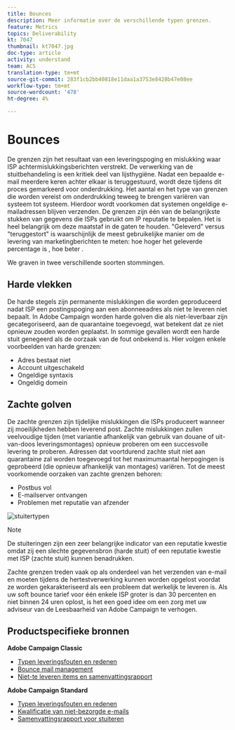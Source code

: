 ```yaml
---
title: Bounces
description: Meer informatie over de verschillende typen grenzen.
feature: Metrics
topics: Deliverability
kt: 7047
thumbnail: kt7047.jpg
doc-type: article
activity: understand
team: ACS
translation-type: tm+mt
source-git-commit: 283f1cb2bb40818e11daa1a3753e8428b47e08ee
workflow-type: tm+mt
source-wordcount: '478'
ht-degree: 4%

---
```



# Bounces

De grenzen zijn het resultaat van een leveringspoging en mislukking waar ISP achtermislukkingsberichten verstrekt. De verwerking van de stuitbehandeling is een kritiek deel van lijsthygiëne. Nadat een bepaalde e-mail meerdere keren achter elkaar is teruggestuurd, wordt deze tijdens dit proces gemarkeerd voor onderdrukking. Het aantal en het type van grenzen die worden vereist om onderdrukking teweeg te brengen variëren van systeem tot systeem. Hierdoor wordt voorkomen dat systemen ongeldige e-mailadressen blijven verzenden. De grenzen zijn één van de belangrijkste stukken van gegevens die ISPs gebruikt om IP reputatie te bepalen. Het is heel belangrijk om deze maatstaf in de gaten te houden. &quot;Geleverd&quot; versus &quot;teruggestort&quot; is waarschijnlijk de meest gebruikelijke manier om de levering van marketingberichten te meten: hoe hoger het geleverde percentage is , hoe beter .

We graven in twee verschillende soorten stommingen.

## Harde vlekken

De harde stegels zijn permanente mislukkingen die worden geproduceerd nadat ISP een postingspoging aan een abonneeadres als niet te leveren niet bepaalt. In Adobe Campaign worden harde golven die als niet-leverbaar zijn gecategoriseerd, aan de quarantaine toegevoegd, wat betekent dat ze niet opnieuw zouden worden geplaatst. In sommige gevallen wordt een harde stuit genegeerd als de oorzaak van de fout onbekend is.
Hier volgen enkele voorbeelden van harde grenzen:

* Adres bestaat niet
* Account uitgeschakeld
* Ongeldige syntaxis
* Ongeldig domein

## Zachte golven

De zachte grenzen zijn tijdelijke mislukkingen die ISPs produceert wanneer zij moeilijkheden hebben leverend post. Zachte mislukkingen zullen veelvoudige tijden (met variantie afhankelijk van gebruik van douane of uit-van-doos leveringsmontages) opnieuw proberen om een succesvolle levering te proberen. Adressen dat voortdurend zachte stuit niet aan quarantaine zal worden toegevoegd tot het maximumaantal herpogingen is geprobeerd (die opnieuw afhankelijk van montages) variëren. Tot de meest voorkomende oorzaken van zachte grenzen behoren:

* Postbus vol
* E-mailserver ontvangen
* Problemen met reputatie van afzender

![stuitertypen](../assets/bounce-types.png)

>[!NOTE]
>
>De stuiteringen zijn een zeer belangrijke indicator van een reputatie kwestie omdat zij een slechte gegevensbron (harde stuit) of een reputatie kwestie met ISP (zachte stuit) kunnen benadrukken.
>
>Zachte grenzen treden vaak op als onderdeel van het verzenden van e-mail en moeten tijdens de hertestverwerking kunnen worden opgelost voordat ze worden gekarakteriseerd als een probleem dat werkelijk te leveren is. Als uw soft bounce tarief voor één enkele ISP groter is dan 30 percenten en niet binnen 24 uren oplost, is het een goed idee om een zorg met uw adviseur van de Leesbaarheid van Adobe Campaign te verhogen.

## Productspecifieke bronnen

**Adobe Campaign Classic**

* [Typen leveringsfouten en redenen](https://experienceleague.adobe.com/docs/campaign-classic/using/sending-messages/monitoring-deliveries/understanding-delivery-failures.html#delivery-failure-types-and-reasons)
* [Bounce mail management](https://experienceleague.adobe.com/docs/campaign-classic/using/sending-messages/monitoring-deliveries/understanding-delivery-failures.html#bounce-mail-management)
* [Niet-te leveren items en samenvattingsrapport](https://experienceleague.adobe.com/docs/campaign-classic/using/reporting/reports-on-deliveries/global-reports.html#non-deliverables-and-bounces)

**Adobe Campaign Standard**

* [Typen leveringsfouten en redenen](https://experienceleague.adobe.com/docs/campaign-standard/using/testing-and-sending/monitoring-messages/understanding-delivery-failures.html#delivery-failure-types-and-reasons)
* [Kwalificatie van niet-bezorgde e-mails](https://experienceleague.adobe.com/docs/campaign-standard/using/testing-and-sending/monitoring-messages/understanding-delivery-failures.html#bounce-mail-qualification)
* [Samenvattingsrapport voor stuiteren](https://experienceleague.adobe.com/docs/campaign-standard/using/reporting/list-of-reports/bounce-summary.html?lang=en#reporting)
